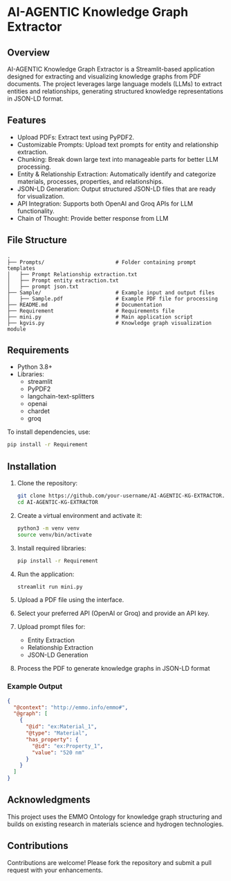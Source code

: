 # AI-AGENTIC Knowledge Graph Extractor

## Overview

AI-AGENTIC Knowledge Graph Extractor is a Streamlit-based application designed for extracting and visualizing knowledge graphs from PDF documents. The project leverages large language models (LLMs) to extract entities and relationships, generating structured knowledge representations in JSON-LD format.

## Features

- Upload PDFs: Extract text using PyPDF2.
- Customizable Prompts: Upload text prompts for entity and relationship extraction.
- Chunking: Break down large text into manageable parts for better LLM processing.
- Entity & Relationship Extraction: Automatically identify and categorize materials, processes, properties, and relationships.
- JSON-LD Generation: Output structured JSON-LD files that are ready for visualization.
- API Integration: Supports both OpenAI and Groq APIs for LLM functionality.
- Chain of Thought: Provide better response from LLM


## File Structure

```
.
├── Prompts/                       # Folder containing prompt templates
│   ├── Prompt Relationship extraction.txt
│   ├── Prompt entity extraction.txt
│   ├── prompt json.txt
├── Sample/                        # Example input and output files
│   ├── Sample.pdf                 # Example PDF file for processing
├── README.md                      # Documentation
├── Requirement                    # Requirements file
├── mini.py                        # Main application script
├── kgvis.py                       # Knowledge graph visualization module
```

## Requirements

- Python 3.8+
- Libraries:
  - streamlit
  - PyPDF2
  - langchain-text-splitters
  - openai
  - chardet
  - groq

To install dependencies, use:
```bash
pip install -r Requirement
```

## Installation

1. Clone the repository:
   ```bash
   git clone https://github.com/your-username/AI-AGENTIC-KG-EXTRACTOR.git
   cd AI-AGENTIC-KG-EXTRACTOR
   ```

2. Create a virtual environment and activate it:
   ```bash
   python3 -m venv venv
   source venv/bin/activate
   ```

3. Install required libraries:
   ```bash
   pip install -r Requirement
   ```

4. Run the application:
   ```bash
   streamlit run mini.py
   ```

1. Upload a PDF file using the interface.
2. Select your preferred API (OpenAI or Groq) and provide an API key.
3. Upload prompt files for:
   - Entity Extraction
   - Relationship Extraction
   - JSON-LD Generation
4. Process the PDF to generate knowledge graphs in JSON-LD format

### Example Output

```json
{
  "@context": "http://emmo.info/emmo#",
  "@graph": [
    {
      "@id": "ex:Material_1",
      "@type": "Material",
      "has_property": {
        "@id": "ex:Property_1",
        "value": "520 nm"
      }
    }
  ]
}
```


## Acknowledgments

This project uses the EMMO Ontology for knowledge graph structuring and builds on existing research in materials science and hydrogen technologies.

## Contributions

Contributions are welcome! Please fork the repository and submit a pull request with your enhancements.

